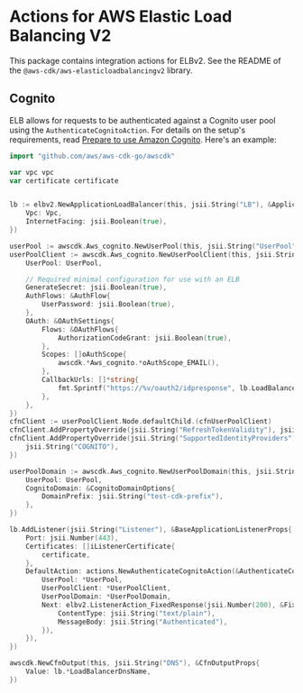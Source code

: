 # Actions for AWS Elastic Load Balancing V2

This package contains integration actions for ELBv2. See the README of the `@aws-cdk/aws-elasticloadbalancingv2` library.

## Cognito

ELB allows for requests to be authenticated against a Cognito user pool using
the `AuthenticateCognitoAction`. For details on the setup's requirements,
read [Prepare to use Amazon
Cognito](https://docs.aws.amazon.com/elasticloadbalancing/latest/application/listener-authenticate-users.html#cognito-requirements).
Here's an example:

```go
import "github.com/aws/aws-cdk-go/awscdk"

var vpc vpc
var certificate certificate


lb := elbv2.NewApplicationLoadBalancer(this, jsii.String("LB"), &ApplicationLoadBalancerProps{
	Vpc: Vpc,
	InternetFacing: jsii.Boolean(true),
})

userPool := awscdk.Aws_cognito.NewUserPool(this, jsii.String("UserPool"))
userPoolClient := awscdk.Aws_cognito.NewUserPoolClient(this, jsii.String("Client"), &UserPoolClientProps{
	UserPool: UserPool,

	// Required minimal configuration for use with an ELB
	GenerateSecret: jsii.Boolean(true),
	AuthFlows: &AuthFlow{
		UserPassword: jsii.Boolean(true),
	},
	OAuth: &OAuthSettings{
		Flows: &OAuthFlows{
			AuthorizationCodeGrant: jsii.Boolean(true),
		},
		Scopes: []oAuthScope{
			awscdk.*Aws_cognito.*oAuthScope_EMAIL(),
		},
		CallbackUrls: []*string{
			fmt.Sprintf("https://%v/oauth2/idpresponse", lb.LoadBalancerDnsName),
		},
	},
})
cfnClient := userPoolClient.Node.defaultChild.(cfnUserPoolClient)
cfnClient.AddPropertyOverride(jsii.String("RefreshTokenValidity"), jsii.Number(1))
cfnClient.AddPropertyOverride(jsii.String("SupportedIdentityProviders"), []interface{}{
	jsii.String("COGNITO"),
})

userPoolDomain := awscdk.Aws_cognito.NewUserPoolDomain(this, jsii.String("Domain"), &UserPoolDomainProps{
	UserPool: UserPool,
	CognitoDomain: &CognitoDomainOptions{
		DomainPrefix: jsii.String("test-cdk-prefix"),
	},
})

lb.AddListener(jsii.String("Listener"), &BaseApplicationListenerProps{
	Port: jsii.Number(443),
	Certificates: []iListenerCertificate{
		certificate,
	},
	DefaultAction: actions.NewAuthenticateCognitoAction(&AuthenticateCognitoActionProps{
		UserPool: *UserPool,
		UserPoolClient: *UserPoolClient,
		UserPoolDomain: *UserPoolDomain,
		Next: elbv2.ListenerAction_FixedResponse(jsii.Number(200), &FixedResponseOptions{
			ContentType: jsii.String("text/plain"),
			MessageBody: jsii.String("Authenticated"),
		}),
	}),
})

awscdk.NewCfnOutput(this, jsii.String("DNS"), &CfnOutputProps{
	Value: lb.*LoadBalancerDnsName,
})
```
